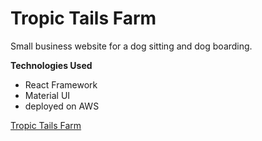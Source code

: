 # Tropic Tails Farm

Small business website for a dog sitting and dog boarding.

**Technologies Used**
- React Framework
- Material UI
- deployed on AWS

[Tropic Tails Farm](https://www.tropictailsfarm.com)
